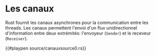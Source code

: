 # Les canaux

Rust fournit les canaux asynchrones pour la communication entre les threads. Les canaux permettent l'envoi d'un flux unidirectionnel d'information entre deux extrémités: l'envoyeur (`Sender`) et le receveur (`Receiver`).

{{#playpen source/canauxsource0.rs}}
